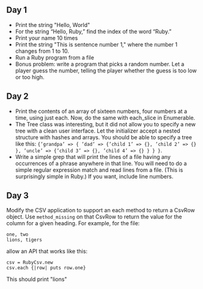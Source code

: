 ## Day 1
* Print the string "Hello, World"
* For the string “Hello, Ruby,” find the index of the word “Ruby.”
* Print your name 10 times
* Print the string "This is sentence number 1," where the number 1 changes from 1 to 10.
* Run a Ruby program from a file
* Bonus problem: write a program that picks a random number. Let a player guess the number, telling the player whether the guess is too low or too high.

## Day 2
* Print the contents of an array of sixteen numbers, four numbers at a time, using just each. Now, do the same with each_slice in Enumerable.
* The Tree class was interesting, but it did not allow you to specify a new tree with a clean user interface. Let the initializer accept a nested structure with hashes and arrays. You should be able to specify a tree like this: `{’grandpa’ => { ’dad’ => {’child 1’ => {}, ’child 2’ => {} }, ’uncle’ => {’child 3’ => {}, ’child 4’ => {} } } }`.
* Write a simple grep that will print the lines of a file having any occurrences of a phrase anywhere in that line. You will need to do a simple regular expression match and read lines from a file. (This is surprisingly simple in Ruby.) If you want, include line numbers.

## Day 3
Modify the CSV application to support an each method to return a CsvRow object. Use `method_missing` on that CsvRow to return the value for the column for a given heading.
For example, for the file:

    one, two
    lions, tigers

allow an API that works like this:

    csv = RubyCsv.new
    csv.each {|row| puts row.one}
    
This should print "lions"